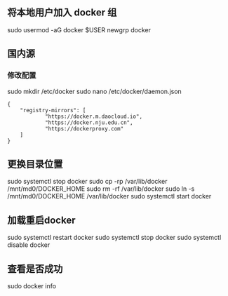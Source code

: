 ## 将本地用户加入 docker 组
sudo usermod -aG docker $USER
newgrp docker

## 国内源
### 修改配置
sudo mkdir /etc/docker
sudo nano /etc/docker/daemon.json
```
{
    "registry-mirrors": [
            "https://docker.m.daocloud.io",
            "https://docker.nju.edu.cn",
            "https://dockerproxy.com"
    ]
}
```

## 更换目录位置
sudo systemctl stop docker
sudo cp -rp /var/lib/docker /mnt/md0/DOCKER_HOME
sudo rm -rf /var/lib/docker
sudo ln -s /mnt/md0/DOCKER_HOME /var/lib/docker
sudo systemctl start docker

## 加载重启docker
sudo systemctl restart docker
sudo systemctl stop docker
sudo systemctl disable docker

## 查看是否成功
sudo docker info
